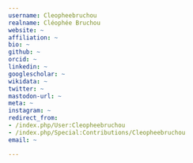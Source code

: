 ```yaml
---
username: Cleopheebruchou
realname: Cléophée Bruchou
website: ~
affiliation: ~
bio: ~
github: ~
orcid: ~
linkedin: ~
googlescholar: ~
wikidata: ~
twitter: ~
mastodon-url: ~
meta: ~
instagram: ~
redirect_from:
- /index.php/User:Cleopheebruchou
- /index.php/Special:Contributions/Cleopheebruchou
email: ~

---
```

